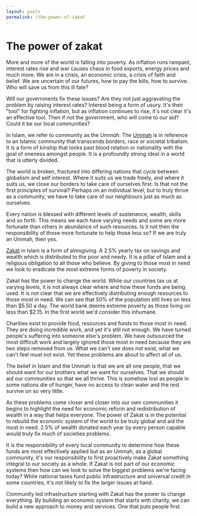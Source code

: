 ```yaml
---
layout: posts
permalink: /the-power-of-zakat
---
```


# The power of zakat

More and more of the world is falling into poverty. As inflation runs rampant, interest rates rise and war causes chaos 
in food exports, energy prices and much more. We are in a crisis, an economic crisis, a crisis of faith and belief. We 
are uncertain of our futures, how to pay the bills, how to survive. Who will save us from this ill fate?

Will our governments fix these issues? Are they not just aggravating the problem by raising interest rates? Interest 
being a form of usury. It's their "tool" for fighting inflation, but as inflation continues to rise, it's not clear 
it's an effective tool. Then if not the government, who will come to our aid? Could it be our local communities?

In Islam, we refer to community as the *Ummah*. The [Ummah](https://en.wikipedia.org/wiki/Ummah) is in reference 
to an Islamic community that transcends borders, race or societal tribalism. It is a form of kinship that looks past 
blood relation or nationality with the goal of oneness amongst people. It is a profoundly strong ideal in 
a world that is utterly divided.

The world is broken, fractured into differing nations that cycle between globalism and self interest. Where it suits 
us we trade freely, and where it suits us, we close our borders to take care of ourselves first. Is that 
not the first principles of survival? Perhaps on an individual level, but to truly thrive as a community, we have to 
take care of our neighbours just as much as ourselves.

Every nation is blessed with different levels of sustenance, wealth, skills and so forth. This means we each 
have varying needs and some are more fortunate than others in abundance of such resources. Is it not then the responsibility 
of those more fortunate to help those less so? If we are truly an Ummah, then yes.

[Zakat](https://en.wikipedia.org/wiki/Zakat) in Islam is a form of almsgiving. A 2.5% yearly tax on savings and wealth 
which is distributed to the poor and needy. It is a pillar of Islam and a religious obligation to all those who 
believe. By giving to those most in need we look to eradicate the most extreme forms of poverty in society.

Zakat has the power to change the world. While our countries tax us at varying levels, it is not always clear 
where and how these funds are being used. It is not clear that we are effectively distributing enough resources 
to those most in need. We can see that 50% of the population still lives on less than $5.50 a day. The world bank 
deems extreme poverty as those living on less than $2.15. In the first world we'd consider this inhumane.

Charities exist to provide food, resources and funds to those most in need. They 
are doing incredible work, and yet it's still not enough. We have turned people's suffering into someone else's 
problem. We have outsourced the most difficult work and largely ignored those most in need because they are 
two steps removed from us. What we can't see does not exist, what we can't feel must not exist. Yet these 
problems are about to affect all of us.

The belief in Islam and the Ummah is that we are all one people, that we should want for our brothers what we 
want for ourselves. That we should aid our communities so that we all thrive. This is somehow lost as people 
in some nations die of hunger, have no access to clean water and the rest survive on so very little. 

As these problems come closer and closer into our own communities it begins to highlight the need for economic 
reform and redistribution of wealth in a way that helps everyone. The power of Zakat is in the potential to 
rebuild the economic system of the world to be truly global and aid the most in need. 2.5% of wealth donated 
each year by every person capable would truly fix much of societies problems.

It is the responsibility of every local community to determine how these funds are most effectively applied 
but as an Ummah, as a global community, it's our responsibility to first proactively make Zakat something 
integral to our society as a whole. If Zakat is not part of our economic systems then how can we look to 
solve the biggest problems we're facing today? While national taxes fund public infrastructure and 
universal credit in some countries, it's not likely to fix the larger issues at hand.

Community led infrastructure starting with Zakat has the power to change everything. By building an economic 
system that starts with charity, we can build a new approach to money and services. One that puts people first.

